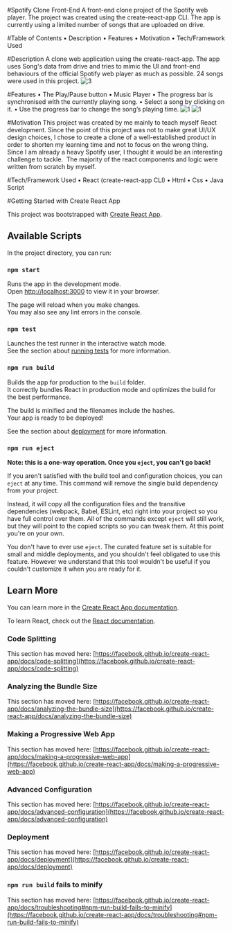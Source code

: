 #Spotify Clone Front-End
A front-end clone project of the Spotify web player. The project was created using the create-react-app CLI. The app is currently using a limited number of songs that are uploaded on drive.

#Table of Contents
•	Description
•	Features
•	Motivation
•	Tech/Framework Used

#Description
A clone web application using the create-react-app. The app uses Song's data from drive and tries to mimic the UI and front-end behaviours of the official Spotify web player as much as possible.
24 songs were used in this project.
![3](https://user-images.githubusercontent.com/111369577/189442099-896efbe3-5edc-45c8-a7c9-67e9dde2052d.jpg)



#Features
•	The Play/Pause button
•	Music Player 
•	The progress bar is synchronised with the currently playing song.
•	Select a song by clicking on it.
•	Use the progress bar to change the song’s playing time.
![1](https://user-images.githubusercontent.com/111369577/189442265-1a9acefa-a732-4681-9955-a5eb539be3a8.jpg)
![1](https://user-images.githubusercontent.com/111369577/189442194-f13f5ba3-e882-4cfb-b39c-c54bde59332e.jpg)

#Motivation
This project was created by me mainly to teach myself React development. Since the point of this project was not to make great UI/UX design choices, I chose to create a clone of a well-established product in order to shorten my learning time and not to focus on the wrong thing. Since I am already a heavy Spotify user, I thought it would be an interesting challenge to tackle. 
The majority of the react components and logic were written from scratch by myself.

#Tech/Framework Used
•	React (create-react-app CLI)
•	Html
•	Css
•	Java Script

#Getting Started with Create React App

This project was bootstrapped with [Create React App](https://github.com/facebook/create-react-app).

## Available Scripts

In the project directory, you can run:

### `npm start`

Runs the app in the development mode.\
Open [http://localhost:3000](http://localhost:3000) to view it in your browser.

The page will reload when you make changes.\
You may also see any lint errors in the console.

### `npm test`

Launches the test runner in the interactive watch mode.\
See the section about [running tests](https://facebook.github.io/create-react-app/docs/running-tests) for more information.

### `npm run build`

Builds the app for production to the `build` folder.\
It correctly bundles React in production mode and optimizes the build for the best performance.

The build is minified and the filenames include the hashes.\
Your app is ready to be deployed!

See the section about [deployment](https://facebook.github.io/create-react-app/docs/deployment) for more information.

### `npm run eject`

**Note: this is a one-way operation. Once you `eject`, you can't go back!**

If you aren't satisfied with the build tool and configuration choices, you can `eject` at any time. This command will remove the single build dependency from your project.

Instead, it will copy all the configuration files and the transitive dependencies (webpack, Babel, ESLint, etc) right into your project so you have full control over them. All of the commands except `eject` will still work, but they will point to the copied scripts so you can tweak them. At this point you're on your own.

You don't have to ever use `eject`. The curated feature set is suitable for small and middle deployments, and you shouldn't feel obligated to use this feature. However we understand that this tool wouldn't be useful if you couldn't customize it when you are ready for it.

## Learn More

You can learn more in the [Create React App documentation](https://facebook.github.io/create-react-app/docs/getting-started).

To learn React, check out the [React documentation](https://reactjs.org/).

### Code Splitting

This section has moved here: [https://facebook.github.io/create-react-app/docs/code-splitting](https://facebook.github.io/create-react-app/docs/code-splitting)

### Analyzing the Bundle Size

This section has moved here: [https://facebook.github.io/create-react-app/docs/analyzing-the-bundle-size](https://facebook.github.io/create-react-app/docs/analyzing-the-bundle-size)

### Making a Progressive Web App

This section has moved here: [https://facebook.github.io/create-react-app/docs/making-a-progressive-web-app](https://facebook.github.io/create-react-app/docs/making-a-progressive-web-app)

### Advanced Configuration

This section has moved here: [https://facebook.github.io/create-react-app/docs/advanced-configuration](https://facebook.github.io/create-react-app/docs/advanced-configuration)

### Deployment

This section has moved here: [https://facebook.github.io/create-react-app/docs/deployment](https://facebook.github.io/create-react-app/docs/deployment)

### `npm run build` fails to minify

This section has moved here: [https://facebook.github.io/create-react-app/docs/troubleshooting#npm-run-build-fails-to-minify](https://facebook.github.io/create-react-app/docs/troubleshooting#npm-run-build-fails-to-minify)
